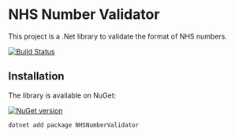 # NHS Number Validator

This project is a .Net library to validate the format of NHS numbers.

[![Build Status](https://github.com/baynezy/NHSNumberValidator/workflows/Test%20and%20Deploy%20Library/badge.svg)](https://github.com/baynezy/NHSNumberValidator/actions?query=workflow%3ATest%20and%20Deploy%20Library)

## Installation

The library is available on NuGet:

[![NuGet version](https://badge.fury.io/nu/NHSNumberValidator.svg)](http://badge.fury.io/nu/NHSNumberValidator)

```powershell
dotnet add package NHSNumberValidator
```